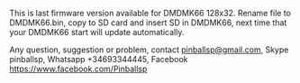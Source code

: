 
This  is last firmware version available for DMDMK66 128x32. Rename file to DMDMK66.bin, copy to SD card and insert SD in DMDMK66, next time that your DMDMK66 start will update automatically.

Any question, suggestion or problem, contact pinballsp@gmail.com, Skype pinballsp, Whatsapp +34693344445, Facebook https://www.facebook.com/Pinballsp
